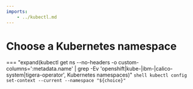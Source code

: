```yaml
---
imports:
    - ../kubectl.md
---
```


# Choose a Kubernetes namespace

=== "expand(kubectl get ns --no-headers -o custom-columns='\:metadata.name' | grep -Ev 'openshift|kube-|ibm-|calico-system|tigera-operator', Kubernetes namespaces)"
    ```shell
    kubectl config set-context --current --namespace "${choice}"
    ```
